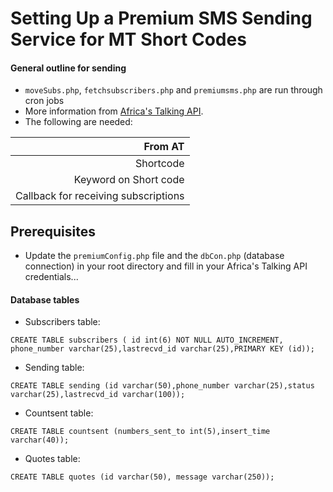 # Setting Up a Premium SMS Sending Service for MT Short Codes
#### General outline for sending

- `moveSubs.php`, `fetchsubscribers.php` and `premiumsms.php` are run through cron jobs
- More information from [Africa's Talking API](docs.africastalking.com/sms). 
- The following are needed:

| From AT                                      |
| --------------------------------------------:| 
| Shortcode                                    | 
| Keyword on Short code                        |   
| Callback for receiving subscriptions         |   


## Prerequisites
- Update the `premiumConfig.php` file and the `dbCon.php` (database connection) in your root directory and fill in your Africa's Talking API credentials...

#### Database tables
- Subscribers table:

`CREATE TABLE subscribers ( id int(6) NOT NULL AUTO_INCREMENT, phone_number varchar(25),lastrecvd_id varchar(25),PRIMARY KEY (id));`

- Sending table:

`CREATE TABLE sending (id varchar(50),phone_number varchar(25),status varchar(25),lastrecvd_id varchar(100));`

- Countsent table:

`CREATE TABLE countsent (numbers_sent_to int(5),insert_time varchar(40));`

- Quotes table:

`CREATE TABLE quotes (id varchar(50), message varchar(250));`
